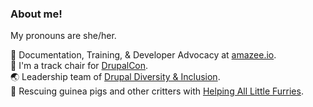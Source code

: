 ### About me!

My pronouns are she/her.    

:pencil: Documentation, Training, & Developer Advocacy at [amazee.io](amazee.io).   
:calendar: I'm a track chair for [DrupalCon](https://events.drupal.org/).    
:earth_asia: Leadership team of [Drupal Diversity & Inclusion](http://drupaldiversity.com/).    
:rabbit: Rescuing guinea pigs and other critters with [Helping All Little Furries](halfrescue.com).



